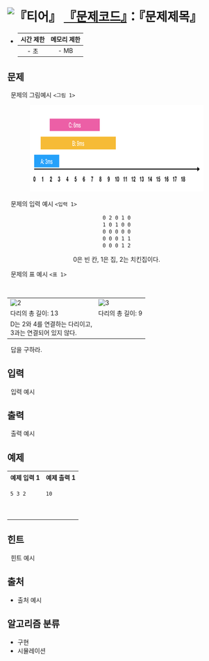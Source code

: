 # <img alt="『티어』" src="https://d2gd6pc034wcta.cloudfront.net/tier/5.svg" width="16" /> [『문제코드』](https://www.acmicpc.net/problem/『문제코드』)：『문제제목』

- | 시간 제한 | 메모리 제한 |
  | :-------: | :---------: |
  |   - 초    |    - MB     |

## 문제

&nbsp; 문제의 그림예시 `<그림 1>`

<p align=center>
<img src="./asset/1.png" alt="01" width="400" height="200" />
</p>

&nbsp; 문제의 입력 예시 `<입력 1>`

<div align=center>

```text
0 2 0 1 0
1 0 1 0 0
0 0 0 0 0
0 0 0 1 1
0 0 0 1 2
```

0은 빈 칸, 1은 집, 2는 치킨집이다.

</div>

&nbsp; 문제의 표 예시 `<표 1>`

<br />
<center>

<table>
<tr>
<td><img src="./.asset/2.avif" alt="2" style="width:20vw; aspect-ratio: 1 / 1"/></td>
<td><img src="./.asset/3.avif" alt="3" style="width:20vw; aspect-ratio: 1 / 1"/></td>
</tr>
<tr>
<td>다리의 총 길이: 13</td>
<td>다리의 총 길이: 9</td>
</tr>
<tr>
<td>D는 2와 4를 연결하는 다리이고,<br />3과는 연결되어 있지 않다.</td>
<td>&nbsp;</td>
</tr>
</table>

</center>

&nbsp; 답을 구하라.

## 입력

&nbsp; 입력 예시

## 출력

&nbsp; 출력 예시

## 예제

<center>
<table>
<tr>
<th align="center">예제 입력 1</th>
<th align="center">예제 출력 1</th>
</tr>
<tr>
<td valign="top">

```txt
5 3 2
```

</td>
<td valign="top">

```txt
10




```

</td>
</tr>
</table>
</center>

## 힌트

&nbsp; 힌트 예시

## 출처

- 출처 예시

## 알고리즘 분류

- 구현
- 시뮬레이션
